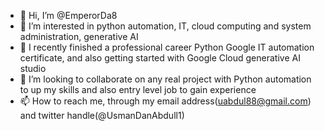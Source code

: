 - 👋 Hi, I’m @EmperorDa8
- 👀 I’m interested in python automation, IT, cloud computing and system administration, generative AI
- 🌱 I recently finished a professional career Python Google IT automation certificate, and also getting started with Google Cloud generative AI studio
- 💞️ I’m looking to collaborate on any real project with Python automation to up my skills and also entry level job to gain experience
- 📫 How to reach me, through my email address(uabdul88@gmail.com) and twitter handle(@UsmanDanAbdull1)

<!---
EmperorDa8/EmperorDa8 is a ✨ special ✨ repository because its `README.md` (this file) appears on your GitHub profile.
You can click the Preview link to take a look at your changes.
--->
